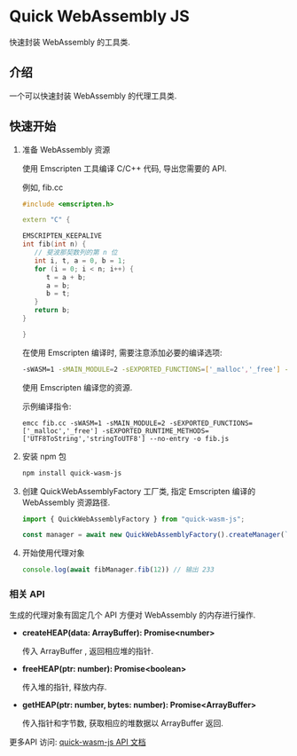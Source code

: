 # Quick WebAssembly JS

快速封装 WebAssembly 的工具类. 

## 介绍

一个可以快速封装 WebAssembly 的代理工具类. 

## 快速开始

1. 准备 WebAssembly 资源

   使用 Emscripten 工具编译 C/C++ 代码, 导出您需要的 API. 

   例如, fib.cc
   ```Cpp
   #include <emscripten.h>

   extern "C" {

   EMSCRIPTEN_KEEPALIVE
   int fib(int n) {
      // 斐波那契数列的第 n 位
      int i, t, a = 0, b = 1;
      for (i = 0; i < n; i++) {
         t = a + b;
         a = b;
         b = t;
      }
      return b;
   }

   }
   ```
   
   在使用 Emscripten 编译时, 需要注意添加必要的编译选项:

   ```bash
   -sWASM=1 -sMAIN_MODULE=2 -sEXPORTED_FUNCTIONS=['_malloc','_free'] -sEXPORTED_RUNTIME_METHODS=['UTF8ToString','stringToUTF8'] --no-entry
   ```

   使用 Emscripten 编译您的资源. 
   
   示例编译指令:
   ```
   emcc fib.cc -sWASM=1 -sMAIN_MODULE=2 -sEXPORTED_FUNCTIONS=['_malloc','_free'] -sEXPORTED_RUNTIME_METHODS=['UTF8ToString','stringToUTF8'] --no-entry -o fib.js
   ```


2. 安装 npm 包

   ```bash
   npm install quick-wasm-js
   ```

3. 创建 QuickWebAssemblyFactory 工厂类, 指定 Emscripten 编译的 WebAssembly 资源路径.
   ```js
   import { QuickWebAssemblyFactory } from "quick-wasm-js";

   const manager = await new QuickWebAssemblyFactory().createManager(`fib.js`, `fib.wasm`);
   ```

4. 开始使用代理对象
   ```js
   console.log(await fibManager.fib(12)) // 输出 233
   ```

### 相关 API

生成的代理对象有固定几个 API 方便对 WebAssembly 的内存进行操作.

- **createHEAP(data: ArrayBuffer): Promise\<number\>**

   传入 ArrayBuffer , 返回相应堆的指针.


- **freeHEAP(ptr: number): Promise\<boolean\>**

   传入堆的指针, 释放内存.

- **getHEAP(ptr: number, bytes: number): Promise\<ArrayBuffer>**
   
   传入指针和字节数, 获取相应的堆数据以 ArrayBuffer 返回.

更多API 访问: [quick-wasm-js API 文档](https://krstar233.github.io/quick-wasm-js/)